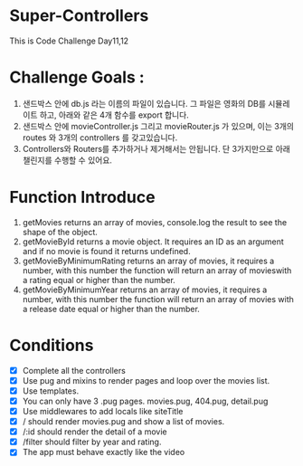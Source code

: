 # Super-Controllers

This is Code Challenge Day11,12

# Challenge Goals :

1. 샌드박스 안에 db.js 라는 이름의 파일이 있습니다. 그 파일은 영화의 DB를 시뮬레이트 하고, 아래와 같은 4개 함수를 export 합니다.
2. 샌드박스 안에 movieController.js 그리고 movieRouter.js 가 있으며, 이는 3개의 routes 와 3개의 controllers 를 갖고있습니다.
3. Controllers와 Routers를 추가하거나 제거해서는 안됩니다. 단 3가지만으로 아래 챌린지를 수행할 수 있어요.

# Function Introduce

1. getMovies returns an array of movies, console.log the result to see the shape of the object.
2. getMovieById returns a movie object. It requires an ID as an argument and if no movie is found it returns undefined.
3. getMovieByMinimumRating returns an array of movies, it requires a number, with this number the function will return an array of movieswith a rating equal or higher than the number.
4. getMovieByMinimumYear returns an array of movies, it requires a number, with this number the function will return an array of movies with a release date equal or higher than the number.

# Conditions

- [x] Complete all the controllers
- [x] Use pug and mixins to render pages and loop over the movies list.
- [x] Use templates.
- [x] You can only have 3 .pug pages. movies.pug, 404.pug, detail.pug
- [x] Use middlewares to add locals like siteTitle
- [x] / should render movies.pug and show a list of movies.
- [x] /:id should render the detail of a movie
- [x] /filter should filter by year and rating.
- [x] The app must behave exactly like the video
